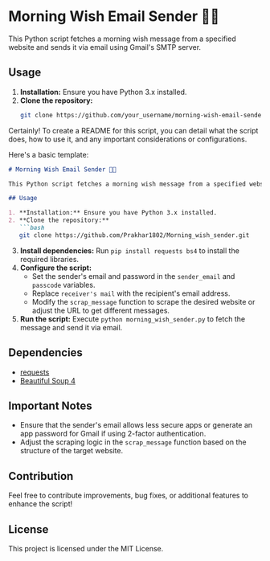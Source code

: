 # Morning Wish Email Sender 🌅📧

This Python script fetches a morning wish message from a specified website and sends it via email using Gmail's SMTP server.

## Usage

1. **Installation:** Ensure you have Python 3.x installed.
2. **Clone the repository:** 
   ```bash
   git clone https://github.com/your_username/morning-wish-email-sender.git
   
Certainly! To create a README for this script, you can detail what the script does, how to use it, and any important considerations or configurations.

Here's a basic template:

```markdown
# Morning Wish Email Sender 🌅📧

This Python script fetches a morning wish message from a specified website and sends it via email using Gmail's SMTP server.

## Usage

1. **Installation:** Ensure you have Python 3.x installed.
2. **Clone the repository:** 
   ```bash
   git clone https://github.com/Prakhar1802/Morning_wish_sender.git
   ```
3. **Install dependencies:** Run `pip install requests bs4` to install the required libraries.
4. **Configure the script:**
   - Set the sender's email and password in the `sender_email` and `passcode` variables.
   - Replace `receiver's mail` with the recipient's email address.
   - Modify the `scrap_message` function to scrape the desired website or adjust the URL to get different messages.
5. **Run the script:** Execute `python morning_wish_sender.py` to fetch the message and send it via email.

## Dependencies

- [requests](https://pypi.org/project/requests/)
- [Beautiful Soup 4](https://pypi.org/project/beautifulsoup4/)

## Important Notes

- Ensure that the sender's email allows less secure apps or generate an app password for Gmail if using 2-factor authentication.
- Adjust the scraping logic in the `scrap_message` function based on the structure of the target website.

## Contribution

Feel free to contribute improvements, bug fixes, or additional features to enhance the script!

## License

This project is licensed under the MIT License.

